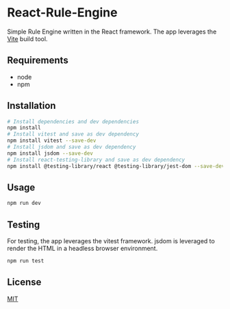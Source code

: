 # React-Rule-Engine

Simple Rule Engine written in the React framework. The app leverages the [Vite](https://vitejs.dev/guide/#trying-vite-online) build tool. 

## Requirements
- node
- npm

## Installation
```Bash
# Install dependencies and dev dependencies
npm install
# Install vitest and save as dev dependency
npm install vitest --save-dev
# Install jsdom and save as dev dependency
npm install jsdom --save-dev
# Install react-testing-library and save as dev dependency
npm install @testing-library/react @testing-library/jest-dom --save-dev
```

## Usage
```Bash
npm run dev
```
## Testing
For testing, the app leverages the vitest framework. jsdom is leveraged to render the HTML in a headless browser environment. 

```Bash
npm run test
```
## License

[MIT](https://choosealicense.com/licenses/mit/)